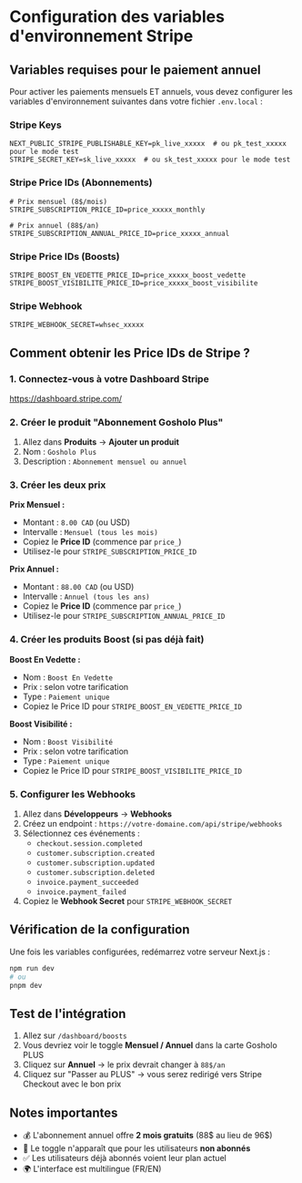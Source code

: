 # Configuration des variables d'environnement Stripe

## Variables requises pour le paiement annuel

Pour activer les paiements mensuels ET annuels, vous devez configurer les variables d'environnement suivantes dans votre fichier `.env.local` :

### Stripe Keys
```env
NEXT_PUBLIC_STRIPE_PUBLISHABLE_KEY=pk_live_xxxxx  # ou pk_test_xxxxx pour le mode test
STRIPE_SECRET_KEY=sk_live_xxxxx  # ou sk_test_xxxxx pour le mode test
```

### Stripe Price IDs (Abonnements)
```env
# Prix mensuel (8$/mois)
STRIPE_SUBSCRIPTION_PRICE_ID=price_xxxxx_monthly

# Prix annuel (88$/an)
STRIPE_SUBSCRIPTION_ANNUAL_PRICE_ID=price_xxxxx_annual
```

### Stripe Price IDs (Boosts)
```env
STRIPE_BOOST_EN_VEDETTE_PRICE_ID=price_xxxxx_boost_vedette
STRIPE_BOOST_VISIBILITE_PRICE_ID=price_xxxxx_boost_visibilite
```

### Stripe Webhook
```env
STRIPE_WEBHOOK_SECRET=whsec_xxxxx
```

## Comment obtenir les Price IDs de Stripe ?

### 1. Connectez-vous à votre Dashboard Stripe
https://dashboard.stripe.com/

### 2. Créer le produit "Abonnement Gosholo Plus"
1. Allez dans **Produits** → **Ajouter un produit**
2. Nom : `Gosholo Plus`
3. Description : `Abonnement mensuel ou annuel`

### 3. Créer les deux prix
**Prix Mensuel :**
- Montant : `8.00 CAD` (ou USD)
- Intervalle : `Mensuel (tous les mois)`
- Copiez le **Price ID** (commence par `price_`)
- Utilisez-le pour `STRIPE_SUBSCRIPTION_PRICE_ID`

**Prix Annuel :**
- Montant : `88.00 CAD` (ou USD)
- Intervalle : `Annuel (tous les ans)`
- Copiez le **Price ID** (commence par `price_`)
- Utilisez-le pour `STRIPE_SUBSCRIPTION_ANNUAL_PRICE_ID`

### 4. Créer les produits Boost (si pas déjà fait)
**Boost En Vedette :**
- Nom : `Boost En Vedette`
- Prix : selon votre tarification
- Type : `Paiement unique`
- Copiez le Price ID pour `STRIPE_BOOST_EN_VEDETTE_PRICE_ID`

**Boost Visibilité :**
- Nom : `Boost Visibilité`
- Prix : selon votre tarification
- Type : `Paiement unique`
- Copiez le Price ID pour `STRIPE_BOOST_VISIBILITE_PRICE_ID`

### 5. Configurer les Webhooks
1. Allez dans **Développeurs** → **Webhooks**
2. Créez un endpoint : `https://votre-domaine.com/api/stripe/webhooks`
3. Sélectionnez ces événements :
   - `checkout.session.completed`
   - `customer.subscription.created`
   - `customer.subscription.updated`
   - `customer.subscription.deleted`
   - `invoice.payment_succeeded`
   - `invoice.payment_failed`
4. Copiez le **Webhook Secret** pour `STRIPE_WEBHOOK_SECRET`

## Vérification de la configuration

Une fois les variables configurées, redémarrez votre serveur Next.js :
```bash
npm run dev
# ou
pnpm dev
```

## Test de l'intégration

1. Allez sur `/dashboard/boosts`
2. Vous devriez voir le toggle **Mensuel / Annuel** dans la carte Gosholo PLUS
3. Cliquez sur **Annuel** → le prix devrait changer à `88$/an`
4. Cliquez sur "Passer au PLUS" → vous serez redirigé vers Stripe Checkout avec le bon prix

## Notes importantes

- 💰 L'abonnement annuel offre **2 mois gratuits** (88$ au lieu de 96$)
- 🔄 Le toggle n'apparaît que pour les utilisateurs **non abonnés**
- ✅ Les utilisateurs déjà abonnés voient leur plan actuel
- 🌍 L'interface est multilingue (FR/EN)


